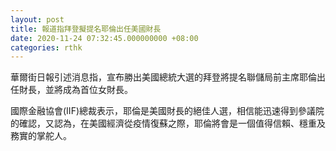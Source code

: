 ```yaml
---
layout: post
title: 報道指拜登擬提名耶倫出任美國財長
date: 2020-11-24 07:32:45.000000000 +08:00
categories: rthk
---
```


華爾街日報引述消息指，宣布勝出美國總統大選的拜登將提名聯儲局前主席耶倫出任財長，並將成為首位女財長。

國際金融協會(IIF)總裁表示，耶倫是美國財長的絕佳人選，相信能迅速得到參議院的確認，又認為，在美國經濟從疫情復蘇之際，耶倫將會是一個值得信賴、穩重及務實的掌舵人。
